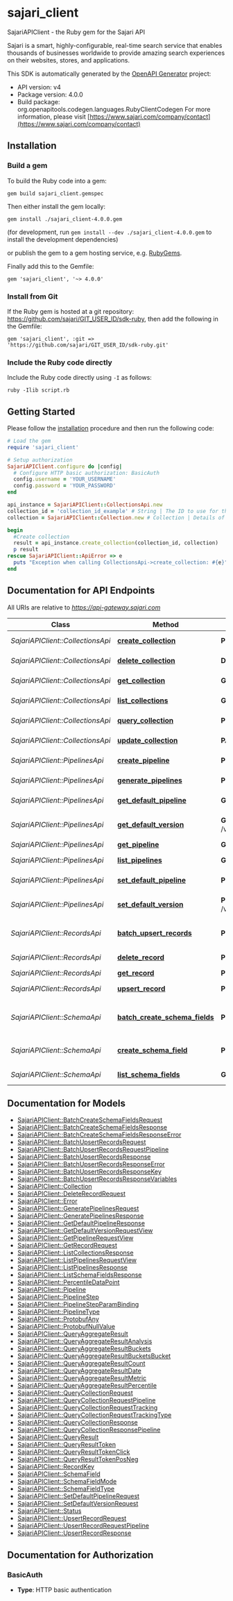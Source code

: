 # sajari_client

SajariAPIClient - the Ruby gem for the Sajari API

Sajari is a smart, highly-configurable, real-time search service that enables thousands of businesses worldwide to provide amazing search experiences on their websites, stores, and applications.

This SDK is automatically generated by the [OpenAPI Generator](https://openapi-generator.tech) project:

- API version: v4
- Package version: 4.0.0
- Build package: org.openapitools.codegen.languages.RubyClientCodegen
For more information, please visit [https://www.sajari.com/company/contact](https://www.sajari.com/company/contact)

## Installation

### Build a gem

To build the Ruby code into a gem:

```shell
gem build sajari_client.gemspec
```

Then either install the gem locally:

```shell
gem install ./sajari_client-4.0.0.gem
```

(for development, run `gem install --dev ./sajari_client-4.0.0.gem` to install the development dependencies)

or publish the gem to a gem hosting service, e.g. [RubyGems](https://rubygems.org/).

Finally add this to the Gemfile:

    gem 'sajari_client', '~> 4.0.0'

### Install from Git

If the Ruby gem is hosted at a git repository: https://github.com/sajari/GIT_USER_ID/sdk-ruby, then add the following in the Gemfile:

    gem 'sajari_client', :git => 'https://github.com/sajari/GIT_USER_ID/sdk-ruby.git'

### Include the Ruby code directly

Include the Ruby code directly using `-I` as follows:

```shell
ruby -Ilib script.rb
```

## Getting Started

Please follow the [installation](#installation) procedure and then run the following code:

```ruby
# Load the gem
require 'sajari_client'

# Setup authorization
SajariAPIClient.configure do |config|
  # Configure HTTP basic authorization: BasicAuth
  config.username = 'YOUR_USERNAME'
  config.password = 'YOUR_PASSWORD'
end

api_instance = SajariAPIClient::CollectionsApi.new
collection_id = 'collection_id_example' # String | The ID to use for the collection.  This must start with an alphanumeric character followed by one or more alphanumeric or `-` characters. Strictly speaking, it must match the regular expression: `^[A-Za-z][A-Za-z0-9\\-]*$`.
collection = SajariAPIClient::Collection.new # Collection | Details of the collection to create.

begin
  #Create collection
  result = api_instance.create_collection(collection_id, collection)
  p result
rescue SajariAPIClient::ApiError => e
  puts "Exception when calling CollectionsApi->create_collection: #{e}"
end

```

## Documentation for API Endpoints

All URIs are relative to *https://api-gateway.sajari.com*

Class | Method | HTTP request | Description
------------ | ------------- | ------------- | -------------
*SajariAPIClient::CollectionsApi* | [**create_collection**](docs/CollectionsApi.md#create_collection) | **POST** /v4/collections | Create collection
*SajariAPIClient::CollectionsApi* | [**delete_collection**](docs/CollectionsApi.md#delete_collection) | **DELETE** /v4/collections/{collection_id} | Delete collection
*SajariAPIClient::CollectionsApi* | [**get_collection**](docs/CollectionsApi.md#get_collection) | **GET** /v4/collections/{collection_id} | Get collection
*SajariAPIClient::CollectionsApi* | [**list_collections**](docs/CollectionsApi.md#list_collections) | **GET** /v4/collections | List collections
*SajariAPIClient::CollectionsApi* | [**query_collection**](docs/CollectionsApi.md#query_collection) | **POST** /v4/collections/{collection_id}:queryCollection | Query collection
*SajariAPIClient::CollectionsApi* | [**update_collection**](docs/CollectionsApi.md#update_collection) | **PATCH** /v4/collections/{collection_id} | Update collection
*SajariAPIClient::PipelinesApi* | [**create_pipeline**](docs/PipelinesApi.md#create_pipeline) | **POST** /v4/collections/{collection_id}/pipelines | Create pipeline
*SajariAPIClient::PipelinesApi* | [**generate_pipelines**](docs/PipelinesApi.md#generate_pipelines) | **POST** /v4/collections/{collection_id}:generatePipelines | Generate pipelines
*SajariAPIClient::PipelinesApi* | [**get_default_pipeline**](docs/PipelinesApi.md#get_default_pipeline) | **GET** /v4/collections/{collection_id}:getDefaultPipeline | Get default pipeline
*SajariAPIClient::PipelinesApi* | [**get_default_version**](docs/PipelinesApi.md#get_default_version) | **GET** /v4/collections/{collection_id}/pipelines/{type}/{name}:getDefaultVersion | Get default pipeline version
*SajariAPIClient::PipelinesApi* | [**get_pipeline**](docs/PipelinesApi.md#get_pipeline) | **GET** /v4/collections/{collection_id}/pipelines/{type}/{name}/{version} | Get pipeline
*SajariAPIClient::PipelinesApi* | [**list_pipelines**](docs/PipelinesApi.md#list_pipelines) | **GET** /v4/collections/{collection_id}/pipelines | List pipelines
*SajariAPIClient::PipelinesApi* | [**set_default_pipeline**](docs/PipelinesApi.md#set_default_pipeline) | **POST** /v4/collections/{collection_id}:setDefaultPipeline | Set default pipeline
*SajariAPIClient::PipelinesApi* | [**set_default_version**](docs/PipelinesApi.md#set_default_version) | **POST** /v4/collections/{collection_id}/pipelines/{type}/{name}:setDefaultVersion | Set default pipeline version
*SajariAPIClient::RecordsApi* | [**batch_upsert_records**](docs/RecordsApi.md#batch_upsert_records) | **POST** /v4/collections/{collection_id}/records:batchUpsert | Batch upsert records
*SajariAPIClient::RecordsApi* | [**delete_record**](docs/RecordsApi.md#delete_record) | **POST** /v4/collections/{collection_id}/records:delete | Delete record
*SajariAPIClient::RecordsApi* | [**get_record**](docs/RecordsApi.md#get_record) | **POST** /v4/collections/{collection_id}/records:get | Get record
*SajariAPIClient::RecordsApi* | [**upsert_record**](docs/RecordsApi.md#upsert_record) | **POST** /v4/collections/{collection_id}/records:upsert | Upsert record
*SajariAPIClient::SchemaApi* | [**batch_create_schema_fields**](docs/SchemaApi.md#batch_create_schema_fields) | **POST** /v4/collections/{collection_id}/schemaFields:batchCreate | Batch create schema fields
*SajariAPIClient::SchemaApi* | [**create_schema_field**](docs/SchemaApi.md#create_schema_field) | **POST** /v4/collections/{collection_id}/schemaFields | Create schema field
*SajariAPIClient::SchemaApi* | [**list_schema_fields**](docs/SchemaApi.md#list_schema_fields) | **GET** /v4/collections/{collection_id}/schemaFields | List schema fields


## Documentation for Models

 - [SajariAPIClient::BatchCreateSchemaFieldsRequest](docs/BatchCreateSchemaFieldsRequest.md)
 - [SajariAPIClient::BatchCreateSchemaFieldsResponse](docs/BatchCreateSchemaFieldsResponse.md)
 - [SajariAPIClient::BatchCreateSchemaFieldsResponseError](docs/BatchCreateSchemaFieldsResponseError.md)
 - [SajariAPIClient::BatchUpsertRecordsRequest](docs/BatchUpsertRecordsRequest.md)
 - [SajariAPIClient::BatchUpsertRecordsRequestPipeline](docs/BatchUpsertRecordsRequestPipeline.md)
 - [SajariAPIClient::BatchUpsertRecordsResponse](docs/BatchUpsertRecordsResponse.md)
 - [SajariAPIClient::BatchUpsertRecordsResponseError](docs/BatchUpsertRecordsResponseError.md)
 - [SajariAPIClient::BatchUpsertRecordsResponseKey](docs/BatchUpsertRecordsResponseKey.md)
 - [SajariAPIClient::BatchUpsertRecordsResponseVariables](docs/BatchUpsertRecordsResponseVariables.md)
 - [SajariAPIClient::Collection](docs/Collection.md)
 - [SajariAPIClient::DeleteRecordRequest](docs/DeleteRecordRequest.md)
 - [SajariAPIClient::Error](docs/Error.md)
 - [SajariAPIClient::GeneratePipelinesRequest](docs/GeneratePipelinesRequest.md)
 - [SajariAPIClient::GeneratePipelinesResponse](docs/GeneratePipelinesResponse.md)
 - [SajariAPIClient::GetDefaultPipelineResponse](docs/GetDefaultPipelineResponse.md)
 - [SajariAPIClient::GetDefaultVersionRequestView](docs/GetDefaultVersionRequestView.md)
 - [SajariAPIClient::GetPipelineRequestView](docs/GetPipelineRequestView.md)
 - [SajariAPIClient::GetRecordRequest](docs/GetRecordRequest.md)
 - [SajariAPIClient::ListCollectionsResponse](docs/ListCollectionsResponse.md)
 - [SajariAPIClient::ListPipelinesRequestView](docs/ListPipelinesRequestView.md)
 - [SajariAPIClient::ListPipelinesResponse](docs/ListPipelinesResponse.md)
 - [SajariAPIClient::ListSchemaFieldsResponse](docs/ListSchemaFieldsResponse.md)
 - [SajariAPIClient::PercentileDataPoint](docs/PercentileDataPoint.md)
 - [SajariAPIClient::Pipeline](docs/Pipeline.md)
 - [SajariAPIClient::PipelineStep](docs/PipelineStep.md)
 - [SajariAPIClient::PipelineStepParamBinding](docs/PipelineStepParamBinding.md)
 - [SajariAPIClient::PipelineType](docs/PipelineType.md)
 - [SajariAPIClient::ProtobufAny](docs/ProtobufAny.md)
 - [SajariAPIClient::ProtobufNullValue](docs/ProtobufNullValue.md)
 - [SajariAPIClient::QueryAggregateResult](docs/QueryAggregateResult.md)
 - [SajariAPIClient::QueryAggregateResultAnalysis](docs/QueryAggregateResultAnalysis.md)
 - [SajariAPIClient::QueryAggregateResultBuckets](docs/QueryAggregateResultBuckets.md)
 - [SajariAPIClient::QueryAggregateResultBucketsBucket](docs/QueryAggregateResultBucketsBucket.md)
 - [SajariAPIClient::QueryAggregateResultCount](docs/QueryAggregateResultCount.md)
 - [SajariAPIClient::QueryAggregateResultDate](docs/QueryAggregateResultDate.md)
 - [SajariAPIClient::QueryAggregateResultMetric](docs/QueryAggregateResultMetric.md)
 - [SajariAPIClient::QueryAggregateResultPercentile](docs/QueryAggregateResultPercentile.md)
 - [SajariAPIClient::QueryCollectionRequest](docs/QueryCollectionRequest.md)
 - [SajariAPIClient::QueryCollectionRequestPipeline](docs/QueryCollectionRequestPipeline.md)
 - [SajariAPIClient::QueryCollectionRequestTracking](docs/QueryCollectionRequestTracking.md)
 - [SajariAPIClient::QueryCollectionRequestTrackingType](docs/QueryCollectionRequestTrackingType.md)
 - [SajariAPIClient::QueryCollectionResponse](docs/QueryCollectionResponse.md)
 - [SajariAPIClient::QueryCollectionResponsePipeline](docs/QueryCollectionResponsePipeline.md)
 - [SajariAPIClient::QueryResult](docs/QueryResult.md)
 - [SajariAPIClient::QueryResultToken](docs/QueryResultToken.md)
 - [SajariAPIClient::QueryResultTokenClick](docs/QueryResultTokenClick.md)
 - [SajariAPIClient::QueryResultTokenPosNeg](docs/QueryResultTokenPosNeg.md)
 - [SajariAPIClient::RecordKey](docs/RecordKey.md)
 - [SajariAPIClient::SchemaField](docs/SchemaField.md)
 - [SajariAPIClient::SchemaFieldMode](docs/SchemaFieldMode.md)
 - [SajariAPIClient::SchemaFieldType](docs/SchemaFieldType.md)
 - [SajariAPIClient::SetDefaultPipelineRequest](docs/SetDefaultPipelineRequest.md)
 - [SajariAPIClient::SetDefaultVersionRequest](docs/SetDefaultVersionRequest.md)
 - [SajariAPIClient::Status](docs/Status.md)
 - [SajariAPIClient::UpsertRecordRequest](docs/UpsertRecordRequest.md)
 - [SajariAPIClient::UpsertRecordRequestPipeline](docs/UpsertRecordRequestPipeline.md)
 - [SajariAPIClient::UpsertRecordResponse](docs/UpsertRecordResponse.md)


## Documentation for Authorization


### BasicAuth

- **Type**: HTTP basic authentication

